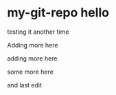 # my-git-repo  hello


testing it another time

Adding more here

adding more here 

some more here

and last edit


